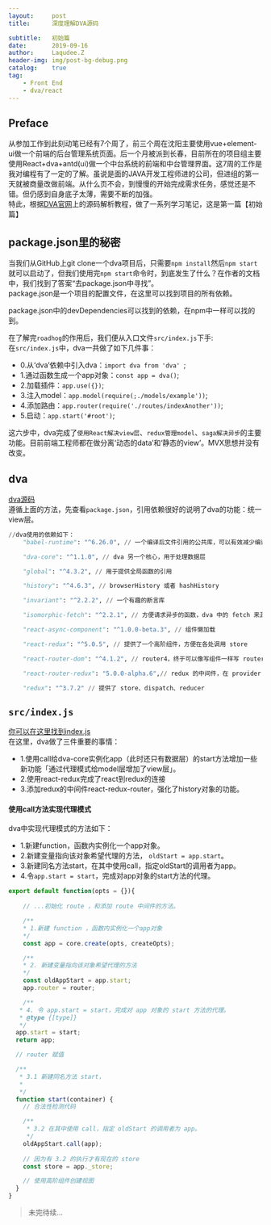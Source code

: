 ```yaml
---
layout:     post
title:      深度理解DVA源码

subtitle:   初始篇
date:       2019-09-16
author:     Laqudee.Z
header-img: img/post-bg-debug.png
catalog:    true
tag:
    - Front End
    - dva/react
---
```


## Preface
从参加工作到此刻动笔已经有7个周了，前三个周在沈阳主要使用vue+element-ui做一个前端的后台管理系统页面。后一个月被派到长春，目前所在的项目组主要使用React+dva+antd(ui)做一个中台系统的前端和中台管理界面。这7周的工作是我对编程有了一定的了解。虽说是面的JAVA开发工程师进的公司，但进组的第一天就被商量改做前端。从什么页不会，到慢慢的开始完成需求任务，感觉还是不错。但仍感到自身底子太薄，需要不断的加强。    
特此，根据[DVA官网](https://dvajs.com/guide/source-code-explore.html)上的源码解析教程，做了一系列学习笔记，这是第一篇【初始篇】

## package.json里的秘密

当我们从GitHub上git clone一个dva项目后，只需要```npm install```然后```npm start```就可以启动了，但我们使用完```npm start```命令时，到底发生了什么？在作者的文档中，我们找到了答案“去package.json中寻找”。    
package.json是一个项目的配置文件，在这里可以找到项目的所有依赖。

package.json中的devDependencies可以找到的依赖，在npm中一样可以找的到。

在了解完```roadhog```的作用后，我们便从入口文件```src/index.js```下手:    
在```src/index.js```中，dva一共做了如下几件事：    
- 0.从‘dva’依赖中引入dva：```import dva from 'dva' ```;
- 1.通过函数生成一个app对象：```const app = dva()```;
- 2.加载插件：```app.use({})```;
- 3.注入model：```app.model(require(;./models/example'))```;
- 4.添加路由：```app.router(require('./routes/indexAnother'))```;
- 5.启动：```app.start('#root')```;    

这六步中，dva完成了```使用React解决view层```、```redux管理model```、```saga解决异步```的主要功能。目前前端工程师都在做分离‘动态的data’和‘静态的view’。MVX思想并没有改变。

## dva    
[dva源码](https://github.com/dvajs/dva)     
遵循上面的方法，先查看```package.json```，引用依赖很好的说明了dva的功能：统一view层。    
```py
//dva使用的依赖如下：
    "babel-runtime": "^6.26.0", // 一个编译后文件引用的公共库，可以有效减少编译后的文件体积

    "dva-core": "^1.1.0", // dva 另一个核心，用于处理数据层

    "global": "^4.3.2", // 用于提供全局函数的引用

    "history": "^4.6.3", // browserHistory 或者 hashHistory

    "invariant": "^2.2.2", // 一个有趣的断言库

    "isomorphic-fetch": "^2.2.1", // 方便请求异步的函数，dva 中的 fetch 来源

    "react-async-component": "^1.0.0-beta.3", // 组件懒加载

    "react-redux": "^5.0.5", // 提供了一个高阶组件，方便在各处调用 store

    "react-router-dom": "^4.1.2", // router4，终于可以像写组件一样写 router 了

    "react-router-redux": "5.0.0-alpha.6",// redux 的中间件，在 provider 里可以嵌套 router

    "redux": "^3.7.2" // 提供了 store、dispatch、reducer 
```

## ```src/index.js```
[你可以在这里找到index.js](https://github.com/dvajs/dva/blob/master/packages/dva/src/index.js)     
在这里，dva做了三件重要的事情：   
- 1.使用call给dva-core实例化app（此时还只有数据层）的start方法增加一些新功能「通过代理模式给model层增加了view层」。
- 2.使用react-redux完成了react到redux的连接
- 3.添加redux的中间件react-redux-router，强化了history对象的功能。

#### 使用call方法实现代理模式
dva中实现代理模式的方法如下：    
- 1.新建function，函数内实例化一个app对象。
- 2.新建变量指向该对象希望代理的方法， ```oldStart = app.start```。
- 3.新建同名方法start，在其中使用call，指定oldStart的调用者为app。
- 4.令```app.start = start```，完成对app对象的start方法的代理。

```js
export default function(opts = {}){
    
    // ...初始化 route ，和添加 route 中间件的方法。

    /**
    * 1.新建 function ，函数内实例化一个app对象
    */
    const app = core.create(opts, createOpts);

    /**
    * 2. 新建变量指向该对象希望代理的方法
    */
    const oldAppStart = app.start;
    app.router = router;

    /**
   * 4. 令 app.start = start，完成对 app 对象的 start 方法的代理。
   * @type {[type]}
   */
  app.start = start;
  return app;

  // router 赋值

  /**
   * 3.1 新建同名方法 start，
   * 
   */
  function start(container) {
    // 合法性检测代码

    /**
     * 3.2 在其中使用 call，指定 oldStart 的调用者为 app。
     */
    oldAppStart.call(app);
	
	// 因为有 3.2 的执行才有现在的 store
    const store = app._store;

	// 使用高阶组件创建视图
  }
}
```

> 未完待续...